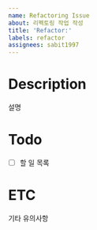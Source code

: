 ```yaml
---
name: Refactoring Issue
about: 리펙토링 작업 작성
title: 'Refactor:'
labels: refactor
assignees: sabit1997
---
```


# Description

설명

# Todo

- [ ] 할 일 목록

# ETC

기타 유의사항
